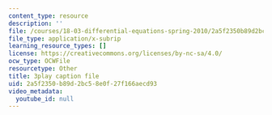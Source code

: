 ```yaml
---
content_type: resource
description: ''
file: /courses/18-03-differential-equations-spring-2010/2a5f2350b89d2bc58e0f27f166aecd93_Y9_zrupnz0Q.srt
file_type: application/x-subrip
learning_resource_types: []
license: https://creativecommons.org/licenses/by-nc-sa/4.0/
ocw_type: OCWFile
resourcetype: Other
title: 3play caption file
uid: 2a5f2350-b89d-2bc5-8e0f-27f166aecd93
video_metadata:
  youtube_id: null
---
```

